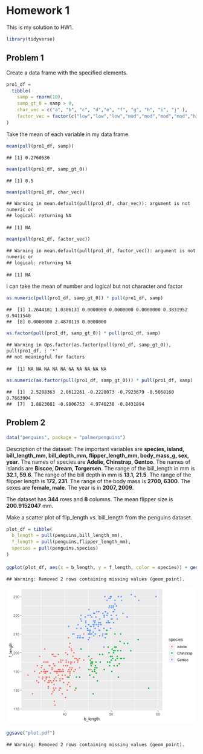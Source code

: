 Homework 1
================

This is my solution to HW1.

``` r
library(tidyverse)
```

## Problem 1

Create a data frame with the specified elements.

``` r
pro1_df = 
  tibble(
    samp = rnorm(10),
    samp_gt_0 = samp > 0,
    char_vec = c("a", "b", "c", "d","e", "f", "g", "h", "i", "j" ),
    factor_vec = factor(c("low","low","low","mod","mod","mod","mod","high","high","high"))
)
```

Take the mean of each variable in my data frame.

``` r
mean(pull(pro1_df, samp))
```

    ## [1] 0.2760536

``` r
mean(pull(pro1_df, samp_gt_0))
```

    ## [1] 0.5

``` r
mean(pull(pro1_df, char_vec))
```

    ## Warning in mean.default(pull(pro1_df, char_vec)): argument is not numeric or
    ## logical: returning NA

    ## [1] NA

``` r
mean(pull(pro1_df, factor_vec))
```

    ## Warning in mean.default(pull(pro1_df, factor_vec)): argument is not numeric or
    ## logical: returning NA

    ## [1] NA

I can take the mean of number and logical but not character and factor

``` r
as.numeric(pull(pro1_df, samp_gt_0)) * pull(pro1_df, samp)
```

    ##  [1] 1.2644181 1.0306131 0.0000000 0.0000000 0.0000000 0.3831952 0.9411540
    ##  [8] 0.0000000 2.4870119 0.0000000

``` r
as.factor(pull(pro1_df, samp_gt_0)) * pull(pro1_df, samp)
```

    ## Warning in Ops.factor(as.factor(pull(pro1_df, samp_gt_0)), pull(pro1_df, : '*'
    ## not meaningful for factors

    ##  [1] NA NA NA NA NA NA NA NA NA NA

``` r
as.numeric(as.factor(pull(pro1_df, samp_gt_0))) * pull(pro1_df, samp)
```

    ##  [1]  2.5288363  2.0612261 -0.2228073 -0.7923679 -0.5068160  0.7663904
    ##  [7]  1.8823081 -0.9806753  4.9740238 -0.8431894

## Problem 2

``` r
data("penguins", package = "palmerpenguins")
```

Description of the dataset: The important variables are **species,
island, bill\_length\_mm, bill\_depth\_mm, flipper\_length\_mm,
body\_mass\_g, sex, year**. The names of species are **Adelie,
Chinstrap, Gentoo**. The names of islands are **Biscoe, Dream,
Torgersen**. The range of the bill\_length in mm is **32.1, 59.6**. The
range of the bill depth in mm is **13.1, 21.5**. The range of the
flipper length is **172, 231**. The range of the body mass is **2700,
6300**. The sexes are **female, male**. The year is in **2007, 2009**.

The dataset has **344** rows and **8** columns. The mean flipper size is
**200.9152047** mm.

Make a scatter plot of flip\_length vs. bill\_length from the penguins
dataset.

``` r
plot_df = tibble(
  b_length = pull(penguins,bill_length_mm),
  f_length = pull(penguins,flipper_length_mm),
  species = pull(penguins,species)
)

ggplot(plot_df, aes(x = b_length, y = f_length, color = species)) + geom_point()
```

    ## Warning: Removed 2 rows containing missing values (geom_point).

![](p8105_hw1_zs2484_files/figure-gfm/unnamed-chunk-3-1.png)<!-- -->

``` r
ggsave("plot.pdf")
```

    ## Warning: Removed 2 rows containing missing values (geom_point).
